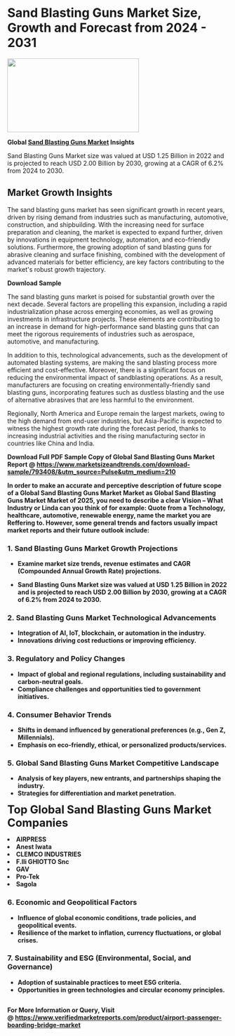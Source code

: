 <H1>Sand Blasting Guns Market Size, Growth and Forecast from 2024 - 2031</H1><img class="aligncenter size-medium wp-image-584254" src="https://thirdeyenews.in/wp-content/uploads/2024/09/Global-Market-Research-300x168.jpeg" alt="" width="300" height="168" /><p><strong>Global&nbsp;<a href="https://www.marketsizeandtrends.com/download-sample/793408/&amp;utm_source=Pulse&amp;utm_medium=210">Sand Blasting Guns Market</a> Insights</strong></p><p>Sand Blasting Guns Market size was valued at USD 1.25 Billion in 2022 and is projected to reach USD 2.00 Billion by 2030, growing at a CAGR of 6.2% from 2024 to 2030.</p><p><h2>Market Growth Insights</h2> <p>The sand blasting guns market has seen significant growth in recent years, driven by rising demand from industries such as manufacturing, automotive, construction, and shipbuilding. With the increasing need for surface preparation and cleaning, the market is expected to expand further, driven by innovations in equipment technology, automation, and eco-friendly solutions. Furthermore, the growing adoption of sand blasting guns for abrasive cleaning and surface finishing, combined with the development of advanced materials for better efficiency, are key factors contributing to the market's robust growth trajectory.</p> <p><strong>Download Sample</strong></p> <p>The sand blasting guns market is poised for substantial growth over the next decade. Several factors are propelling this expansion, including a rapid industrialization phase across emerging economies, as well as growing investments in infrastructure projects. These elements are contributing to an increase in demand for high-performance sand blasting guns that can meet the rigorous requirements of industries such as aerospace, automotive, and manufacturing.</p> <p>In addition to this, technological advancements, such as the development of automated blasting systems, are making the sand blasting process more efficient and cost-effective. Moreover, there is a significant focus on reducing the environmental impact of sandblasting operations. As a result, manufacturers are focusing on creating environmentally-friendly sand blasting guns, incorporating features such as dustless blasting and the use of alternative abrasives that are less harmful to the environment.</p> <p>Regionally, North America and Europe remain the largest markets, owing to the high demand from end-user industries, but Asia-Pacific is expected to witness the highest growth rate during the forecast period, thanks to increasing industrial activities and the rising manufacturing sector in countries like China and India.</p> <p><strong></p><p><span class=""><strong>Download Full PDF Sample Copy of Global Sand Blasting Guns Market Report</strong> @ <a href="https://www.marketsizeandtrends.com/download-sample/793408/&amp;utm_source=Pulse&amp;utm_medium=210" target="_blank">https://www.marketsizeandtrends.com/download-sample/793408/&amp;utm_source=Pulse&amp;utm_medium=210</a></span></p><p>In order to make an accurate and perceptive description of future scope of a Global&nbsp;Sand Blasting Guns Market Market as Global&nbsp;Sand Blasting Guns Market Market of 2025, you need to describe a clear Vision &ndash; What Industry or Linda can you think of for example: Quote from a Technology, healthcare, automotive, renewable energy, name the market you are Reffering to. However, some general trends and factors usually impact market reports and their future outlook include:</p><h3>1.&nbsp;<strong>Sand Blasting Guns Market Growth Projections</strong></h3><ul><li>Examine market size trends, revenue estimates and CAGR (Compounded Annual Growth Rate) projections.</li><li><p>Sand Blasting Guns Market size was valued at USD 1.25 Billion in 2022 and is projected to reach USD 2.00 Billion by 2030, growing at a CAGR of 6.2% from 2024 to 2030.</p></li></ul><h3>2.&nbsp;<strong>Sand Blasting Guns Market Technological Advancements</strong></h3><ul><li>Integration of AI, IoT, blockchain, or automation in the industry.</li><li>Innovations driving cost reductions or improving efficiency.</li></ul><h3>3.&nbsp;<strong>Regulatory and Policy Changes</strong></h3><ul><li>Impact of global and regional regulations, including sustainability and carbon-neutral goals.</li><li>Compliance challenges and opportunities tied to government initiatives.</li></ul><h3>4.&nbsp;<strong>Consumer Behavior Trends</strong></h3><ul><li>Shifts in demand influenced by generational preferences (e.g., Gen Z, Millennials).</li><li>Emphasis on eco-friendly, ethical, or personalized products/services.</li></ul><h3>5.&nbsp;<strong>Global Sand Blasting Guns Market Competitive Landscape</strong></h3><ul><li>Analysis of key players, new entrants, and partnerships shaping the industry.</li><li>Strategies for differentiation and market penetration.</li></ul><p data-pm-slice="1 1 []"><span style="color: inherit; font-family: inherit; font-size: 25px;">Top Global Sand Blasting Guns Market Companies</span></p><div class="" data-test-id=""><p><li>AIRPRESS</li><li> Anest Iwata</li><li> CLEMCO INDUSTRIES</li><li> F.lli GHIOTTO Snc</li><li> GAV</li><li> Pro-Tek</li><li> Sagola</li></p></div><h3>6.&nbsp;<strong>Economic and Geopolitical Factors</strong></h3><ul><li>Influence of global economic conditions, trade policies, and geopolitical events.</li><li>Resilience of the market to inflation, currency fluctuations, or global crises.</li></ul><h3>7.&nbsp;<strong>Sustainability and ESG (Environmental, Social, and Governance)</strong></h3><ul><li>Adoption of sustainable practices to meet ESG criteria.</li><li>Opportunities in green technologies and circular economy principles.</li></ul><h2><strong style="font-size: 14px;">For More Information or Query, Visit @&nbsp;</strong><a style="background-color: #ffffff; font-size: 14px;" href="https://www.marketsizeandtrends.com/report/sand-blasting-guns-market/" target="_blank">https://www.verifiedmarketreports.com/product/airport-passenger-boarding-bridge-market</a></h2>

